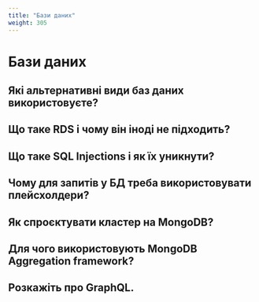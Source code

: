 ```yaml
---
title: "Бази даних"
weight: 305
---
```


# Бази даних

## Які альтернативні види баз даних використовуєте?

## Що таке RDS і чому він іноді не підходить?

## Що таке SQL Injections і як їх уникнути?

## Чому для запитів у БД треба використовувати плейсхолдери?

## Як спроєктувати кластер на MongoDB?

## Для чого використовують MongoDB Aggregation framework?

## Розкажіть про GraphQL.